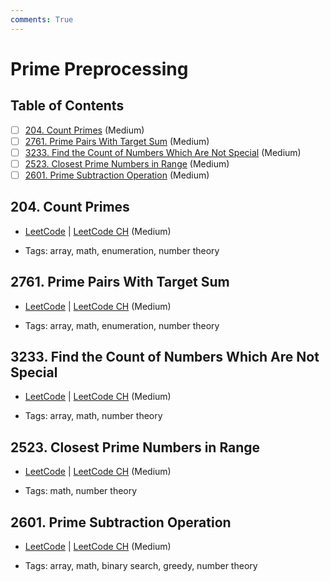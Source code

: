 ```yaml
---
comments: True
---
```


# Prime Preprocessing

## Table of Contents

- [ ] [204. Count Primes](https://leetcode.cn/problems/count-primes/) (Medium)
- [ ] [2761. Prime Pairs With Target Sum](https://leetcode.cn/problems/prime-pairs-with-target-sum/) (Medium)
- [ ] [3233. Find the Count of Numbers Which Are Not Special](https://leetcode.cn/problems/find-the-count-of-numbers-which-are-not-special/) (Medium)
- [ ] [2523. Closest Prime Numbers in Range](https://leetcode.cn/problems/closest-prime-numbers-in-range/) (Medium)
- [ ] [2601. Prime Subtraction Operation](https://leetcode.cn/problems/prime-subtraction-operation/) (Medium)

## 204. Count Primes

-   [LeetCode](https://leetcode.com/problems/count-primes/) | [LeetCode CH](https://leetcode.cn/problems/count-primes/) (Medium)

-   Tags: array, math, enumeration, number theory

## 2761. Prime Pairs With Target Sum

-   [LeetCode](https://leetcode.com/problems/prime-pairs-with-target-sum/) | [LeetCode CH](https://leetcode.cn/problems/prime-pairs-with-target-sum/) (Medium)

-   Tags: array, math, enumeration, number theory

## 3233. Find the Count of Numbers Which Are Not Special

-   [LeetCode](https://leetcode.com/problems/find-the-count-of-numbers-which-are-not-special/) | [LeetCode CH](https://leetcode.cn/problems/find-the-count-of-numbers-which-are-not-special/) (Medium)

-   Tags: array, math, number theory

## 2523. Closest Prime Numbers in Range

-   [LeetCode](https://leetcode.com/problems/closest-prime-numbers-in-range/) | [LeetCode CH](https://leetcode.cn/problems/closest-prime-numbers-in-range/) (Medium)

-   Tags: math, number theory

## 2601. Prime Subtraction Operation

-   [LeetCode](https://leetcode.com/problems/prime-subtraction-operation/) | [LeetCode CH](https://leetcode.cn/problems/prime-subtraction-operation/) (Medium)

-   Tags: array, math, binary search, greedy, number theory
